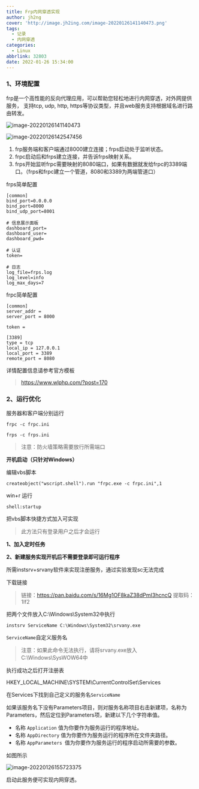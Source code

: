```yaml
---
title: Frp内网穿透实现
author: jh2ng
cover: 'http://image.jh2ing.com/image-20220126141140473.png'
tags:
  - 记录
  - 内网穿透
categories:
  - Linux
abbrlink: 32803
date: 2022-01-26 15:34:00
---
```




### 1、环境配置

frp是一个高性能的反向代理应用，可以帮助您轻松地进行内网穿透，对外网提供服务， 支持tcp, udp, http, https等协议类型，并且web服务支持根据域名进行路由转发。

![image-20220126141140473](http://image.jh2ing.com/image-20220126141140473.png)

![image-20220126142547456](http://image.jh2ing.com/image-20220126142547456.png)

1. frp服务端和客户端通过8000建立连接；frps启动处于监听状态。
2. frpc启动后和frps建立连接，并告诉frps映射关系。
3. frps开始监听frpc需要映射的8080端口，如果有数据就发给frpc的3389端口。（frps和frpc建立一个管道，8080和3389为两端管道口）

frps简单配置

```
[common]
bind_port=0.0.0.0
bind_port=8000
bind_udp_port=8001

# 信息展示面板
dashboard_port=
dashboard_user=
dashboard_pwd=

# 认证
token=

# 日志
log_file=frps.log
log_level=info
log_max_days=7
```

frpc简单配置

```
[common]
server_addr = 
server_port = 8000

token = 

[3389]
type = tcp
local_ip = 127.0.0.1
local_port = 3389
remote_port = 8080
```

详情配置信息请参考官方模板

> https://www.wlphp.com/?post=170

### 2、运行优化

服务器和客户端分别运行

`frpc -c frpc.ini`

`frps -c frps.ini`

> 注意：防火墙策略需要放行所需端口

**开机启动（只针对Windows）**

编辑vbs脚本

```vbs
createobject("wscript.shell").run "frpc.exe -c frpc.ini",1
```

win+r 运行 

`shell:startup`

把vbs脚本快捷方式加入可实现

> 此方法只有登录用户之后才会运行

**1、加入定时任务**

**2、新建服务实现开机后不需要登录即可运行程序**

所需instsrv+srvany软件来实现注册服务，通过实验发现sc无法完成

下载链接

>链接：https://pan.baidu.com/s/16Mg1OF8kaZ38dPmI3hcncQ 
>提取码：1lf2 

把两个文件放入C:\Windows\System32中执行

`instsrv ServiceName C:\Windows\System32\srvany.exe`

`ServiceName`自定义服务名

> 注意：如果此命令无法执行，请将srvany.exe放入C:\Windows\SysWOW64中

执行成功之后打开注册表

HKEY_LOCAL_MACHINE\SYSTEM\CurrentControlSet\Services

在Services下找到自己定义的服务名`ServiceName`

如果该服务名下没有Parameters项目，则对服务名称项目右击新建项，名称为Parameters，然后定位到Parameters项，新建以下几个字符串值。

* 名称 `Application` 值为你要作为服务运行的程序地址。
* 名称 `AppDirectory` 值为你要作为服务运行的程序所在文件夹路径。
* 名称 `AppParameters `值为你要作为服务运行的程序启动所需要的参数。

如图所示

![image-20220126155723375](http://image.jh2ing.com/image-20220126155723375.png)

启动此服务便可实现内网穿透。